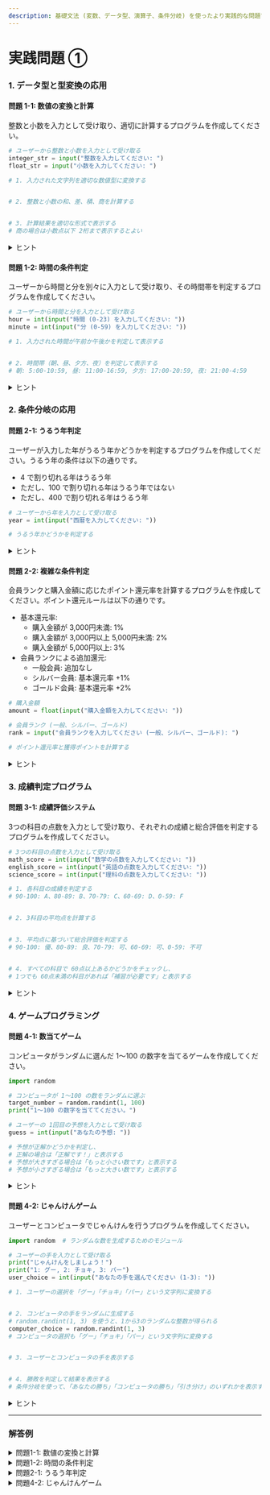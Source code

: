 ```yaml
---
description: 基礎文法 (変数、データ型、演算子、条件分岐) を使ったより実践的な問題です
---
```


# 実践問題 ①

### 1. データ型と型変換の応用

#### 問題 1-1: 数値の変換と計算

整数と小数を入力として受け取り、適切に計算するプログラムを作成してください。

```python
# ユーザーから整数と小数を入力として受け取る
integer_str = input("整数を入力してください: ")
float_str = input("小数を入力してください: ")

# 1. 入力された文字列を適切な数値型に変換する


# 2. 整数と小数の和、差、積、商を計算する


# 3. 計算結果を適切な形式で表示する
# 商の場合は小数点以下 2桁まで表示するとよい


```

<details>

<summary>ヒント</summary>

* 文字列を整数に変換するには `int()` 関数を使います

- 文字列を浮動小数点数 (小数) に変換するには `float()` 関数を使います

* 数値計算後、結果を表示する際に f-string を使うと便利です (例: `f"和: {result}"` )

- 小数点以下の桁数を制御するには、f-string の形式指定を使用します (例: `f"商: {result:.2f}"` )

</details>

#### 問題 1-2: 時間の条件判定

ユーザーから時間と分を別々に入力として受け取り、その時間帯を判定するプログラムを作成してください。

```python
# ユーザーから時間と分を入力として受け取る
hour = int(input("時間 (0-23) を入力してください: "))
minute = int(input("分 (0-59) を入力してください: "))

# 1. 入力された時間が午前か午後かを判定して表示する


# 2. 時間帯（朝、昼、夕方、夜）を判定して表示する
# 朝: 5:00-10:59, 昼: 11:00-16:59, 夕方: 17:00-20:59, 夜: 21:00-4:59


```

<details>

<summary>ヒント</summary>

* 午前/午後の判定は時間 (hour) が 12 未満かどうかで判断できます
* 時間帯の判定は複数の条件分岐 (if-elif-else) を使います
* 夜の時間帯は深夜 0時から朝 5時未満と、夜 9時以降に分かれているので注意が必要です
* 条件を簡潔に書くために、範囲チェックを使うと便利です (例: `5 <= hour < 11` )

</details>

### 2. 条件分岐の応用

#### 問題 2-1: うるう年判定

ユーザーが入力した年がうるう年かどうかを判定するプログラムを作成してください。うるう年の条件は以下の通りです。

* 4 で割り切れる年はうるう年
* ただし、100 で割り切れる年はうるう年ではない
* ただし、400 で割り切れる年はうるう年

```python
# ユーザーから年を入力として受け取る
year = int(input("西暦を入力してください: "))

# うるう年かどうかを判定する


```

<details>

<summary>ヒント</summary>

* 年が4で割り切れるかどうかは、`year % 4 == 0` で確認できます
* 論理演算子 ( `and`, `or`, `not` ) を使って、複数の条件を組み合わせることができます
* 条件の優先順位に注意してください。括弧を使って明確にするとよいでしょう

</details>

#### 問題 2-2: 複雑な条件判定

会員ランクと購入金額に応じたポイント還元率を計算するプログラムを作成してください。ポイント還元ルールは以下の通りです。

* 基本還元率:
  * 購入金額が 3,000円未満: 1%
  * 購入金額が 3,000円以上 5,000円未満: 2%
  * 購入金額が 5,000円以上: 3%
* 会員ランクによる追加還元:
  * 一般会員: 追加なし
  * シルバー会員: 基本還元率 +1%
  * ゴールド会員: 基本還元率 +2%

```python
# 購入金額
amount = float(input("購入金額を入力してください: "))

# 会員ランク (一般、シルバー、ゴールド)
rank = input("会員ランクを入力してください (一般、シルバー、ゴールド): ")

# ポイント還元率と獲得ポイントを計算する


```

<details>

<summary>ヒント</summary>

* 条件を段階的に処理していくと整理しやすいでしょう
* まず基本還元率を決定し、次に会員ランクに応じた追加還元を適用します
* 文字列の比較には `==` 演算子を使います
* 最終的なポイントは、購入金額 × 還元率で計算できます
* 小数点以下は切り捨てるとよいでしょう

</details>

### 3. 成績判定プログラム

#### 問題 3-1: 成績評価システム

3つの科目の点数を入力として受け取り、それぞれの成績と総合評価を判定するプログラムを作成してください。

```python
# 3つの科目の点数を入力として受け取る
math_score = int(input("数学の点数を入力してください: "))
english_score = int(input("英語の点数を入力してください: "))
science_score = int(input("理科の点数を入力してください: "))

# 1. 各科目の成績を判定する
# 90-100: A、80-89: B、70-79: C、60-69: D、0-59: F


# 2. 3科目の平均点を計算する


# 3. 平均点に基づいて総合評価を判定する
# 90-100: 優、80-89: 良、70-79: 可、60-69: 可、0-59: 不可


# 4. すべての科目で 60点以上あるかどうかをチェックし、
# 1つでも 60点未満の科目があれば「補習が必要です」と表示する


```

<details>

<summary>ヒント</summary>

* 各科目の成績判定には、if-elif-else 文を使います
* 平均点の計算は、3つの点数の合計を 3 で割ることで求められます
* 総合評価の判定も、if-elif-else 文を使います
* 補習の判定には、論理演算子 `or` を使って 「いずれかの科目が 60点未満」 という条件を表現できます

</details>

### 4. ゲームプログラミング

#### 問題 4-1: 数当てゲーム

コンピュータがランダムに選んだ 1～100 の数字を当てるゲームを作成してください。

```python
import random

# コンピュータが 1～100 の数をランダムに選ぶ
target_number = random.randint(1, 100)
print("1～100 の数字を当ててください。")

# ユーザーの 1回目の予想を入力として受け取る
guess = int(input("あなたの予想: "))

# 予想が正解かどうかを判定し、
# 正解の場合は「正解です！」と表示する
# 予想が大きすぎる場合は「もっと小さい数です」と表示する
# 予想が小さすぎる場合は「もっと大きい数です」と表示する


```

<details>

<summary>ヒント</summary>

* ユーザーの予想と正解の数を比較するには、if-elif-else 文を使います
* 予想が正解より大きいか小さいかによって、適切なヒントを表示します
* このプログラムは 1回の予想しか受け付けませんが、ループ文を学ぶとユーザーが何度も予想できるゲームを作れるようになります

</details>

#### 問題 4-2: じゃんけんゲーム

ユーザーとコンピュータでじゃんけんを行うプログラムを作成してください。

```python
import random  # ランダムな数を生成するためのモジュール

# ユーザーの手を入力として受け取る
print("じゃんけんをしましょう！")
print("1: グー, 2: チョキ, 3: パー")
user_choice = int(input("あなたの手を選んでください (1-3): "))

# 1. ユーザーの選択を「グー」「チョキ」「パー」という文字列に変換する


# 2. コンピュータの手をランダムに生成する
# random.randint(1, 3) を使うと、1から3のランダムな整数が得られる
computer_choice = random.randint(1, 3)
# コンピュータの選択も「グー」「チョキ」「パー」という文字列に変換する


# 3. ユーザーとコンピュータの手を表示する


# 4. 勝敗を判定して結果を表示する
# 条件分岐を使って、「あなたの勝ち」「コンピュータの勝ち」「引き分け」のいずれかを表示する


```

<details>

<summary>ヒント</summary>

* ユーザーの選択とコンピュータの選択を、数値から文字列に変換するには、if-elif-else 文を使います
* じゃんけんの勝敗判定には、条件分岐を使います。各組み合わせを考慮する必要があります
* 引き分けの場合: ユーザーとコンピュータの選択が同じ
* ユーザーが勝つ場合: (グー vs チョキ) または (チョキ vs パー) または (パー vs グー)
* コンピュータが勝つ場合: 上記以外

</details>



***

### 解答例

<details>

<summary>問題1-1: 数値の変換と計算</summary>

```python
# ユーザーから整数と小数を入力として受け取る
integer_str = input("整数を入力してください: ")
float_str = input("小数を入力してください: ")

# 1. 入力された文字列を適切な数値型に変換する
integer_num = int(integer_str)
float_num = float(float_str)

# 2. 整数と小数の和、差、積、商を計算する
sum_result = integer_num + float_num
diff_result = integer_num - float_num
prod_result = integer_num * float_num
div_result = integer_num / float_num

# 3. 計算結果を適切な形式で表示する
print(f"和: {sum_result}")
print(f"差: {diff_result}")
print(f"積: {prod_result}")
print(f"商: {div_result:.2f}")  # 小数点以下 2桁まで表示
```

</details>

<details>

<summary>問題1-2: 時間の条件判定</summary>

```python
# ユーザーから時間と分を入力として受け取る
hour = int(input("時間（0-23）を入力してください: "))
minute = int(input("分（0-59）を入力してください: "))

# 1. 入力された時間が午前か午後かを判定して表示する
if hour < 12:
    print(f"{hour}時{minute}分は午前です。")
else:
    print(f"{hour}時{minute}分は午後です。")

# 2. 時間帯 (朝、昼、夕方、夜) を判定して表示する
if 5 <= hour < 11:
    print("朝の時間帯です。")
elif 11 <= hour < 17:
    print("昼の時間帯です。")
elif 17 <= hour < 21:
    print("夕方の時間帯です。")
else:  # 21 <= hour <= 23 または 0 <= hour < 5
    print("夜の時間帯です。")
```

</details>

<details>

<summary>問題2-1: うるう年判定</summary>

```python
# ユーザーから年を入力として受け取る
year = int(input("西暦を入力してください: "))

# うるう年かどうかを判定する
if (year % 4 == 0 and year % 100 != 0) or (year % 400 == 0):
    print(f"{year}年はうるう年です。")
else:
    print(f"{year}年はうるう年ではありません。")
```

</details>

<details>

<summary>問題4-2: じゃんけんゲーム</summary>

```python
import random

# ユーザーの手を入力として受け取る
print("じゃんけんをしましょう！")
print("1: グー, 2: チョキ, 3: パー")
user_choice = int(input("あなたの手を選んでください (1-3): "))

# 1. ユーザーの選択を「グー」「チョキ」「パー」という文字列に変換する
if user_choice == 1:
    user_hand = "グー"
elif user_choice == 2:
    user_hand = "チョキ"
else:  # user_choice == 3
    user_hand = "パー"

# 2. コンピュータの手をランダムに生成する
computer_choice = random.randint(1, 3)
# コンピュータの選択も「グー」「チョキ」「パー」という文字列に変換する
if computer_choice == 1:
    computer_hand = "グー"
elif computer_choice == 2:
    computer_hand = "チョキ"
else:  # computer_choice == 3
    computer_hand = "パー"

# 3. ユーザーとコンピュータの手を表示する
print(f"あなた: {user_hand}")
print(f"コンピュータ: {computer_hand}")

# 4. 勝敗を判定して結果を表示する
if user_choice == computer_choice:
    print("結果: 引き分け")
elif (user_choice == 1 and computer_choice == 2) or \
     (user_choice == 2 and computer_choice == 3) or \
     (user_choice == 3 and computer_choice == 1):
    print("結果: あなたの勝ち！")
else:
    print("結果: コンピュータの勝ち！")
```

</details>
